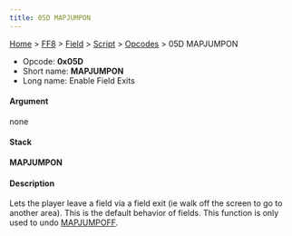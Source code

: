 ```yaml
---
title: 05D MAPJUMPON
---
```


[Home](/ff7-flat-wiki/Main%20Page.md) > [FF8](/ff7-flat-wiki/FF8.md) > [Field](/ff7-flat-wiki/FF8/Field.md) > [Script](/ff7-flat-wiki/FF8/Field/Script.md) > [Opcodes](/ff7-flat-wiki/FF8/Field/Script/Opcodes.md) > 05D MAPJUMPON

-   Opcode: **0x05D**
-   Short name: **MAPJUMPON**
-   Long name: Enable Field Exits

#### Argument

none

#### Stack

  
**MAPJUMPON**

#### Description

Lets the player leave a field via a field exit (ie walk off the screen
to go to another area). This is the default behavior of fields. This
function is only used to undo [MAPJUMPOFF][].

  [MAPJUMPOFF]: /ff7-flat-wiki/FF8/Field/Script/Opcodes/05E%20MAPJUMPOFF.md "wikilink"
